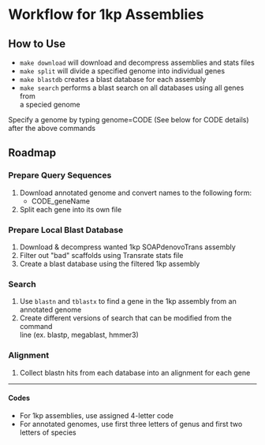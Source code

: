 # Workflow for 1kp Assemblies

## How to Use

* `make download` will download and decompress assemblies and stats files
* `make split` will divide a specified genome into individual genes
* `make blastdb` creates a blast database for each assembly
* `make search` performs a blast search on all databases using all genes from  
   a specied genome

Specify a genome by typing genome=CODE (See below for CODE details) 
after the above commands

## Roadmap

### Prepare Query Sequences
1. Download annotated genome and convert names to the following form:
   * CODE_geneName
2. Split each gene into its own file

### Prepare Local Blast Database
1. Download & decompress wanted 1kp SOAPdenovoTrans assembly
2. Filter out "bad" scaffolds using Transrate stats file
3. Create a blast database using the filtered 1kp assembly

### Search
1. Use `blastn` and `tblastx` to find a gene in the 1kp assembly from an  
   annotated genome
2. Create different versions of search that can be modified from the command  
   line (ex. blastp, megablast, hmmer3)

### Alignment
1. Collect blastn hits from each database into an alignment for each gene

___

#### Codes

* For 1kp assemblies, use assigned 4-letter code
* For annotated genomes, use first three letters of genus and first two letters
of species